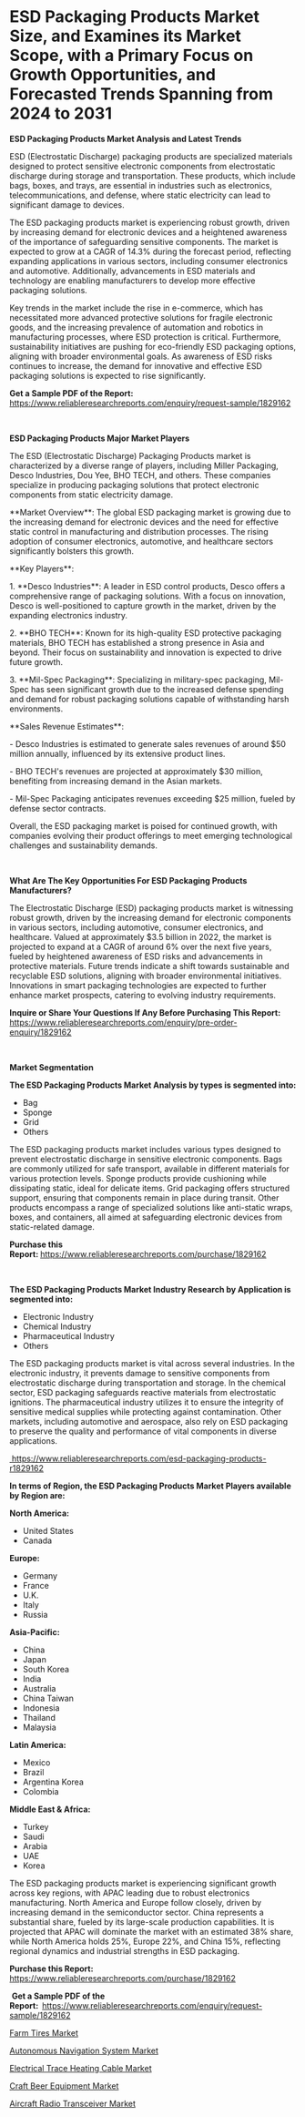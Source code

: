 <p><h1>ESD Packaging Products Market Size, and Examines its Market Scope, with a Primary Focus on Growth Opportunities, and Forecasted Trends Spanning from 2024 to 2031</h1></p><p><strong>ESD Packaging Products Market Analysis and Latest Trends</strong></p>
<p><p>ESD (Electrostatic Discharge) packaging products are specialized materials designed to protect sensitive electronic components from electrostatic discharge during storage and transportation. These products, which include bags, boxes, and trays, are essential in industries such as electronics, telecommunications, and defense, where static electricity can lead to significant damage to devices.</p><p>The ESD packaging products market is experiencing robust growth, driven by increasing demand for electronic devices and a heightened awareness of the importance of safeguarding sensitive components. The market is expected to grow at a CAGR of 14.3% during the forecast period, reflecting expanding applications in various sectors, including consumer electronics and automotive. Additionally, advancements in ESD materials and technology are enabling manufacturers to develop more effective packaging solutions.</p><p>Key trends in the market include the rise in e-commerce, which has necessitated more advanced protective solutions for fragile electronic goods, and the increasing prevalence of automation and robotics in manufacturing processes, where ESD protection is critical. Furthermore, sustainability initiatives are pushing for eco-friendly ESD packaging options, aligning with broader environmental goals. As awareness of ESD risks continues to increase, the demand for innovative and effective ESD packaging solutions is expected to rise significantly.</p></p>
<p><strong>Get a Sample PDF of the Report:&nbsp;</strong> <a href="https://www.reliableresearchreports.com/enquiry/request-sample/1829162?utm_campaign=113&utm_medium=2&utm_source=Github&utm_content=ia&utm_term=15102024&utm_id=esd-packaging-products">https://www.reliableresearchreports.com/enquiry/request-sample/1829162</a></p>
<p>&nbsp;</p>
<p><strong>ESD Packaging Products Major Market Players</strong></p>
<p><p>The ESD (Electrostatic Discharge) Packaging Products market is characterized by a diverse range of players, including Miller Packaging, Desco Industries, Dou Yee, BHO TECH, and others. These companies specialize in producing packaging solutions that protect electronic components from static electricity damage. </p><p>**Market Overview**: The global ESD packaging market is growing due to the increasing demand for electronic devices and the need for effective static control in manufacturing and distribution processes. The rising adoption of consumer electronics, automotive, and healthcare sectors significantly bolsters this growth.</p><p>**Key Players**:</p><p>1. **Desco Industries**: A leader in ESD control products, Desco offers a comprehensive range of packaging solutions. With a focus on innovation, Desco is well-positioned to capture growth in the market, driven by the expanding electronics industry.</p><p>2. **BHO TECH**: Known for its high-quality ESD protective packaging materials, BHO TECH has established a strong presence in Asia and beyond. Their focus on sustainability and innovation is expected to drive future growth.</p><p>3. **Mil-Spec Packaging**: Specializing in military-spec packaging, Mil-Spec has seen significant growth due to the increased defense spending and demand for robust packaging solutions capable of withstanding harsh environments.</p><p>**Sales Revenue Estimates**: </p><p>- Desco Industries is estimated to generate sales revenues of around $50 million annually, influenced by its extensive product lines.</p><p>- BHO TECH's revenues are projected at approximately $30 million, benefiting from increasing demand in the Asian markets.</p><p>- Mil-Spec Packaging anticipates revenues exceeding $25 million, fueled by defense sector contracts.</p><p>Overall, the ESD packaging market is poised for continued growth, with companies evolving their product offerings to meet emerging technological challenges and sustainability demands.</p></p>
<p>&nbsp;</p>
<p><strong>What Are The Key Opportunities For ESD Packaging Products Manufacturers?</strong></p>
<p><p>The Electrostatic Discharge (ESD) packaging products market is witnessing robust growth, driven by the increasing demand for electronic components in various sectors, including automotive, consumer electronics, and healthcare. Valued at approximately $3.5 billion in 2022, the market is projected to expand at a CAGR of around 6% over the next five years, fueled by heightened awareness of ESD risks and advancements in protective materials. Future trends indicate a shift towards sustainable and recyclable ESD solutions, aligning with broader environmental initiatives. Innovations in smart packaging technologies are expected to further enhance market prospects, catering to evolving industry requirements.</p></p>
<p><strong>Inquire or Share Your Questions If Any Before Purchasing This Report:</strong> <a href="https://www.reliableresearchreports.com/enquiry/pre-order-enquiry/1829162?utm_campaign=113&utm_medium=2&utm_source=Github&utm_content=ia&utm_term=15102024&utm_id=esd-packaging-products">https://www.reliableresearchreports.com/enquiry/pre-order-enquiry/1829162</a></p>
<p>&nbsp;</p>
<p><strong>Market Segmentation</strong></p>
<p><strong>The ESD Packaging Products Market Analysis by types is segmented into:</strong></p>
<p><ul><li>Bag</li><li>Sponge</li><li>Grid</li><li>Others</li></ul></p>
<p><p>The ESD packaging products market includes various types designed to prevent electrostatic discharge in sensitive electronic components. Bags are commonly utilized for safe transport, available in different materials for various protection levels. Sponge products provide cushioning while dissipating static, ideal for delicate items. Grid packaging offers structured support, ensuring that components remain in place during transit. Other products encompass a range of specialized solutions like anti-static wraps, boxes, and containers, all aimed at safeguarding electronic devices from static-related damage.</p></p>
<p><strong>Purchase this Report:&nbsp;</strong><a href="https://www.reliableresearchreports.com/purchase/1829162?utm_campaign=113&utm_medium=2&utm_source=Github&utm_content=ia&utm_term=15102024&utm_id=esd-packaging-products">https://www.reliableresearchreports.com/purchase/1829162</a></p>
<p>&nbsp;</p>
<p><strong>The ESD Packaging Products Market Industry Research by Application is segmented into:</strong></p>
<p><ul><li>Electronic Industry</li><li>Chemical Industry</li><li>Pharmaceutical Industry</li><li>Others</li></ul></p>
<p><p>The ESD packaging products market is vital across several industries. In the electronic industry, it prevents damage to sensitive components from electrostatic discharge during transportation and storage. In the chemical sector, ESD packaging safeguards reactive materials from electrostatic ignitions. The pharmaceutical industry utilizes it to ensure the integrity of sensitive medical supplies while protecting against contamination. Other markets, including automotive and aerospace, also rely on ESD packaging to preserve the quality and performance of vital components in diverse applications.</p></p>
<p><a href="https://www.reliableresearchreports.com/esd-packaging-products-r1829162?utm_campaign=113&utm_medium=2&utm_source=Github&utm_content=ia&utm_term=15102024&utm_id=esd-packaging-products">&nbsp;https://www.reliableresearchreports.com/esd-packaging-products-r1829162</a></p>
<p><strong>In terms of Region, the ESD Packaging Products Market Players available by Region are:</strong></p>
<p>
    <p> <strong> North America: </strong>
        <ul>
            <li>United States</li>
            <li>Canada</li>
        </ul>
        </p> 
    <p> <strong> Europe: </strong>
        <ul>
            <li>Germany</li>
            <li>France</li>
            <li>U.K.</li>
            <li>Italy</li>
            <li>Russia</li>
        </ul>
        </p> 
    <p> <strong> Asia-Pacific: </strong>
        <ul>
            <li>China</li>
            <li>Japan</li>
            <li>South Korea</li>
            <li>India</li>
            <li>Australia</li>
            <li>China Taiwan</li>
            <li>Indonesia</li>
            <li>Thailand</li>
            <li>Malaysia</li>
        </ul>
        </p> 
    <p> <strong> Latin America: </strong>
        <ul>
            <li>Mexico</li>
            <li>Brazil</li>
            <li>Argentina Korea</li>
            <li>Colombia</li>
        </ul>
        </p> 
    <p> <strong> Middle East & Africa: </strong>
        <ul>
            <li>Turkey</li>
            <li>Saudi</li>
            <li>Arabia</li>
            <li>UAE</li>
            <li>Korea</li>
        </ul>
    </p>
    </p>
<p><p>The ESD packaging products market is experiencing significant growth across key regions, with APAC leading due to robust electronics manufacturing. North America and Europe follow closely, driven by increasing demand in the semiconductor sector. China represents a substantial share, fueled by its large-scale production capabilities. It is projected that APAC will dominate the market with an estimated 38% share, while North America holds 25%, Europe 22%, and China 15%, reflecting regional dynamics and industrial strengths in ESD packaging.</p></p>
<p><strong>Purchase this Report: </strong><a href="https://www.reliableresearchreports.com/purchase/1829162?utm_campaign=113&utm_medium=2&utm_source=Github&utm_content=ia&utm_term=15102024&utm_id=esd-packaging-products">https://www.reliableresearchreports.com/purchase/1829162</a></p>
<p>&nbsp;<strong>Get a Sample PDF of the Report:&nbsp;&nbsp;</strong><a href="https://www.reliableresearchreports.com/enquiry/request-sample/1829162?utm_campaign=113&utm_medium=2&utm_source=Github&utm_content=ia&utm_term=15102024&utm_id=esd-packaging-products">https://www.reliableresearchreports.com/enquiry/request-sample/1829162</a></p>
<p><strong></strong></p>
<p><p><a href="https://www.linkedin.com/pulse/insights-farm-tires-market-size-which-expanding-63-cagr-from-wjxsc?utm_campaign=113&utm_medium=2&utm_source=Github&utm_content=ia&utm_term=15102024&utm_id=esd-packaging-products">Farm Tires Market</a></p><p><a href="https://issuu.com/reportprime-2/docs/autonomous-navigation-system-market_34754d001327e0?utm_campaign=113&utm_medium=2&utm_source=Github&utm_content=ia&utm_term=15102024&utm_id=esd-packaging-products">Autonomous Navigation System Market</a></p><p><a href="https://github.com/NathanColeman327/Market-Research-Report-List-1/blob/main/electrical-trace-heating-cable-market.md?utm_campaign=113&utm_medium=2&utm_source=Github&utm_content=ia&utm_term=15102024&utm_id=esd-packaging-products">Electrical Trace Heating Cable Market</a></p><p><a href="https://issuu.com/reportprime-2/docs/craft-beer-equipment-market-size-20_119f1a7c2facd6?utm_campaign=113&utm_medium=2&utm_source=Github&utm_content=ia&utm_term=15102024&utm_id=esd-packaging-products">Craft Beer Equipment Market</a></p><p><a href="https://www.linkedin.com/pulse/market-insights-global-aircraft-radio-transceiver-forecast-mlvoc?utm_campaign=113&utm_medium=2&utm_source=Github&utm_content=ia&utm_term=15102024&utm_id=esd-packaging-products">Aircraft Radio Transceiver Market</a></p></p>